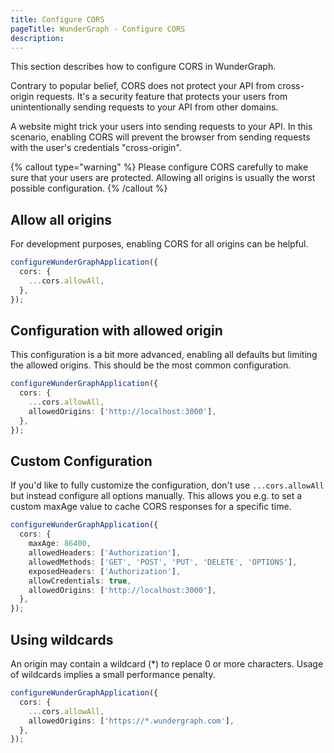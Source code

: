 ```yaml
---
title: Configure CORS
pageTitle: WunderGraph - Configure CORS
description:
---
```


This section describes how to configure CORS in WunderGraph.

Contrary to popular belief, CORS does not protect your API from cross-origin requests.
It's a security feature that protects your users from unintentionally sending requests to your API from other domains.

A website might trick your users into sending requests to your API.
In this scenario, enabling CORS will prevent the browser from sending requests with the user's credentials "cross-origin".

{% callout type="warning" %}
Please configure CORS carefully to make sure that your users are protected.
Allowing all origins is usually the worst possible configuration.
{% /callout %}

## Allow all origins

For development purposes, enabling CORS for all origins can be helpful.

```typescript
configureWunderGraphApplication({
  cors: {
    ...cors.allowAll,
  },
});
```

## Configuration with allowed origin

This configuration is a bit more advanced,
enabling all defaults but limiting the allowed origins.
This should be the most common configuration.

```typescript
configureWunderGraphApplication({
  cors: {
    ...cors.allowAll,
    allowedOrigins: ['http://localhost:3000'],
  },
});
```

## Custom Configuration

If you'd like to fully customize the configuration,
don't use `...cors.allowAll` but instead configure all options manually.
This allows you e.g. to set a custom maxAge value to cache CORS responses for a specific time.

```typescript
configureWunderGraphApplication({
  cors: {
    maxAge: 86400,
    allowedHeaders: ['Authorization'],
    allowedMethods: ['GET', 'POST', 'PUT', 'DELETE', 'OPTIONS'],
    exposedHeaders: ['Authorization'],
    allowCredentials: true,
    allowedOrigins: ['http://localhost:3000'],
  },
});
```

## Using wildcards

An origin may contain a wildcard (\*) to replace 0 or more characters.
Usage of wildcards implies a small performance penalty.

```typescript
configureWunderGraphApplication({
  cors: {
    ...cors.allowAll,
    allowedOrigins: ['https://*.wundergraph.com'],
  },
});
```
